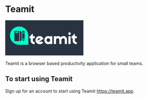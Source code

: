 # Teamit

<img src="https://github.com/kevinbrennanio/teamit/blob/main/misc/teamitLogo.png?raw=true" width="250px">

Teamit is a browser based productivity application for small teams.

## To start using Teamit

Sign up for an account to start using Teamit https://teamit.app

